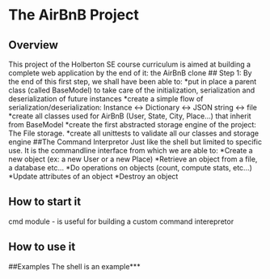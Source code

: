 # The AirBnB Project
## Overview

This project of the Holberton SE course curriculum is aimed at building a complete web application by the end of it: the AirBnB clone
    ## Step 1:
    By the end of this first step, we shall have been able to:
    *put in place a parent class (called BaseModel) to take care of the initialization, serialization and deserialization of future instances
    *create a simple flow of serialization/deserialization: Instance <-> Dictionary <-> JSON string <-> file
    *create all classes used for AirBnB (User, State, City, Place…) that inherit from BaseModel
    *create the first abstracted storage engine of the project: The File storage.
    *create all unittests to validate all our classes and storage engine
##The Command Interpretor
Just like the shell but limited to specific use. 
It is the commandline interface from which we are able to:
*Create a new object (ex: a new User or a new Place)
*Retrieve an object from a file, a database etc…
*Do operations on objects (count, compute stats, etc…)
*Update attributes of an object
*Destroy an object

## How to start it
cmd module - is useful for building a custom command interepretor
## How to use it

##Examples
The shell is an example***
    
